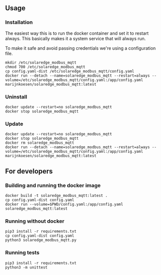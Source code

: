 ## Usage

### Installation

The easiest way this is to run the docker container and set it to restart always. This basically makes it a system service that will always run.

To make it safe and avoid passing credentials we're using a configuration file.

```shell
mkdir /etc/solaredge_modbus_mqtt
chmod 700 /etc/solaredge_modbus_mqtt
cp config.yaml-dist /etc/solaredge_modbus_mqtt/config.yaml
docker run --detach --name=solaredge_modbus_mqtt --restart=always --volume=/etc/solaredge_modbus_mqtt/config.yaml:/app/config.yaml marijnkoesen/solaredge_modbus_mqtt:latest
```


### Uninstall

```shell
docker update --restart=no solaredge_modbus_mqtt
docker stop solaredge_modbus_mqtt
```


### Update

```shell
docker update --restart=no solaredge_modbus_mqtt
docker stop solaredge_modbus_mqtt
docker rm solaredge_modbus_mqtt
docker run --detach --name=solaredge_modbus_mqtt --restart=always --volume=/etc/solaredge_modbus_mqtt/config.yaml:/app/config.yaml marijnkoesen/solaredge_modbus_mqtt:latest
```



## For developers

### Building and running the docker image

```shell
docker build -t solaredge_modbus_mqtt:latest .
cp config.yaml-dist config.yaml
docker run --volume=$PWD/config.yaml:/app/config.yaml solaredge_modbus_mqtt:latest
```


### Running without docker

```shell
pip3 install -r requirements.txt
cp config.yaml-dist config.yaml
python3 solaredge_modbus_mqtt.py
```


### Running tests

```shell
pip3 install -r requirements.txt
python3 -m unittest
```
